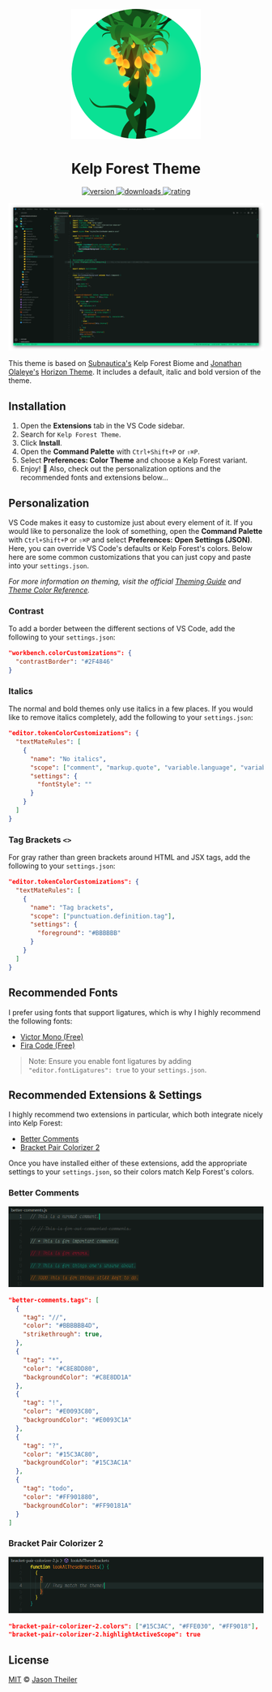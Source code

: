 <p align="center">
  <a href="https://marketplace.visualstudio.com/items?itemName=jasontheiler.kelp-forest-theme-vscode">
    <img src="https://raw.githubusercontent.com/jasontheiler/kelp-forest-theme-vscode/master/images/logo.png" alt="Kelp Forest Theme" height="256px" />
  </a>
</p>

<h1 align="center">Kelp Forest Theme</h1>

<p align="center">
  <a href="https://marketplace.visualstudio.com/items?itemName=jasontheiler.kelp-forest-theme-vscode">
    <img src="https://img.shields.io/vscode-marketplace/v/jasontheiler.kelp-forest-theme-vscode.svg?style=for-the-badge&labelColor=141B19&color=0AE194" alt="version" />
  </a>
  <a href="https://marketplace.visualstudio.com/items?itemName=jasontheiler.kelp-forest-theme-vscode">
    <img src="https://img.shields.io/visual-studio-marketplace/d/jasontheiler.kelp-forest-theme-vscode.svg?style=for-the-badge&labelColor=141B19&color=0AE194" alt="downloads" />
  </a>
  <a href="https://marketplace.visualstudio.com/items?itemName=jasontheiler.kelp-forest-theme-vscode">
    <img src="https://img.shields.io/visual-studio-marketplace/stars/jasontheiler.kelp-forest-theme-vscode.svg?style=for-the-badge&labelColor=141B19&color=0AE194" alt="rating" />
  </a>
</p>

<img src="https://raw.githubusercontent.com/jasontheiler/kelp-forest-theme-vscode/master/images/preview.png" alt="Kelp Forest Theme preview" />

This theme is based on [Subnautica's](https://unknownworlds.com/subnautica/) Kelp Forest Biome and [Jonathan Olaleye's](https://github.com/jolaleye) [Horizon Theme](https://marketplace.visualstudio.com/items?itemName=jolaleye.horizon-theme-vscode). It includes a default, italic and bold version of the theme.

## Installation

1. Open the **Extensions** tab in the VS Code sidebar.
2. Search for `Kelp Forest Theme`.
3. Click **Install**.
4. Open the **Command Palette** with `Ctrl+Shift+P` or `⇧⌘P`.
5. Select **Preferences: Color Theme** and choose a Kelp Forest variant.
6. Enjoy! 🌊 Also, check out the personalization options and the recommended fonts and extensions below...

## Personalization

VS Code makes it easy to customize just about every element of it. If you would like to personalize the look of something, open the **Command Palette** with `Ctrl+Shift+P` or `⇧⌘P` and select **Preferences: Open Settings (JSON)**. Here, you can override VS Code's defaults or Kelp Forest's colors. Below here are some common customizations that you can just copy and paste into your `settings.json`.

_For more information on theming, visit the official [Theming Guide](https://code.visualstudio.com/api/extension-capabilities/theming) and [Theme Color Reference](https://code.visualstudio.com/api/references/theme-color)._

### Contrast

To add a border between the different sections of VS Code, add the following to your `settings.json`:

```json
"workbench.colorCustomizations": {
  "contrastBorder": "#2F4846"
}
```

### Italics

The normal and bold themes only use italics in a few places. If you would like to remove italics completely, add the following to your `settings.json`:

```json
"editor.tokenColorCustomizations": {
  "textMateRules": [
    {
      "name": "No italics",
      "scope": ["comment", "markup.quote", "variable.language", "variable.parameter"],
      "settings": {
        "fontStyle": ""
      }
    }
  ]
}
```

### Tag Brackets `<>`

For gray rather than green brackets around HTML and JSX tags, add the following to your `settings.json`:

```json
"editor.tokenColorCustomizations": {
  "textMateRules": [
    {
      "name": "Tag brackets",
      "scope": ["punctuation.definition.tag"],
      "settings": {
        "foreground": "#BBBBBB"
      }
    }
  ]
}
```

## Recommended Fonts

I prefer using fonts that support ligatures, which is why I highly recommend the following fonts:

- <a href="https://github.com/rubjo/victor-mono">Victor Mono (Free)</a>
- <a href="https://github.com/tonsky/FiraCode">Fira Code (Free)</a>

> Note: Ensure you enable font ligatures by adding `"editor.fontLigatures": true` to your `settings.json`.

## Recommended Extensions & Settings

I highly recommend two extensions in particular, which both integrate nicely into Kelp Forest:

- <a href="https://marketplace.visualstudio.com/items?itemName=aaron-bond.better-comments">Better Comments</a>
- <a href="https://marketplace.visualstudio.com/items?itemName=CoenraadS.bracket-pair-colorizer-2">Bracket Pair Colorizer 2</a>

Once you have installed either of these extensions, add the appropriate settings to your `settings.json`, so their colors match Kelp Forest's colors.

### Better Comments

<img src="https://raw.githubusercontent.com/jasontheiler/kelp-forest-theme-vscode/master/images/preview-better-comments.png" alt="Better Comments preview" />

```json
"better-comments.tags": [
  {
    "tag": "//",
    "color": "#BBBBBB4D",
    "strikethrough": true,
  },
  {
    "tag": "*",
    "color": "#C8E8DD80",
    "backgroundColor": "#C8E8DD1A"
  },
  {
    "tag": "!",
    "color": "#E0093C80",
    "backgroundColor": "#E0093C1A"
  },
  {
    "tag": "?",
    "color": "#15C3AC80",
    "backgroundColor": "#15C3AC1A"
  },
  {
    "tag": "todo",
    "color": "#FF901880",
    "backgroundColor": "#FF90181A"
  }
]
```

### Bracket Pair Colorizer 2

<img src="https://raw.githubusercontent.com/jasontheiler/kelp-forest-theme-vscode/master/images/preview-bracket-pair-colorizer-2.png" alt="Bracket Pair Colorizer 2 preview" />

```json
"bracket-pair-colorizer-2.colors": ["#15C3AC", "#FFE030", "#FF9018"],
"bracket-pair-colorizer-2.highlightActiveScope": true
```

## License

[MIT](https://github.com/jasontheiler/kelp-forest-theme-vscode/blob/master/LICENSE) © [Jason Theiler](https://github.com/JasonTheiler)
